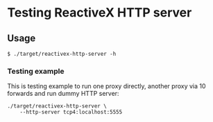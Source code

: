 # Testing ReactiveX HTTP server

## Usage

```shell
$ ./target/reactivex-http-server -h
```

### Testing example

This is testing example to run one proxy directly, another proxy via 10 forwards and run dummy HTTP server:

```
./target/reactivex-http-server \
    --http-server tcp4:localhost:5555 
```


